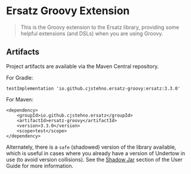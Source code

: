 # Ersatz Groovy Extension

> This is the Groovy extension to the Ersatz library, providing some helpful extensions (and DSLs) when you are using Groovy.

## Artifacts

Project artifacts are available via the Maven Central repository.

For Gradle:

    testImplementation 'io.github.cjstehno.ersatz-groovy:ersatz:3.3.0'

For Maven:

    <dependency>
        <groupId>io.github.cjstehno.ersatz</groupId>
        <artifactId>ersatz-groovy</artifactId>
        <version>3.3.0</version>
        <scope>test</scope>
    </dependency>
    
Alternately, there is a `safe` (shadowed) version of the library available, which is useful in cases where you already have a version of Undertow in use (to avoid version collisions). See the [Shadow Jar](http://cjstehno.github.io/ersatz/docs/user_guide.html#_shadow_jar) 
section of the User Guide for more information.